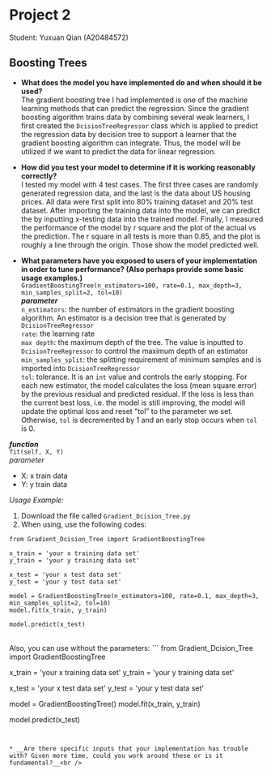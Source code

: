 # Project 2
Student: Yuxuan Qian (A20484572)

## Boosting Trees
* __What does the model you have implemented do and when should it be used?__<br />
The gradient boosting tree I had implemented is one of the machine learning methods that can predict the regression. Since the gradient boosting algorithm trains data by combining several weak learners, I first created the `DcisionTreeRegressor` class which is applied to predict the regression data by decision tree to support a learner that the gradient boosting algorithm can integrate. Thus, the model will be utilized if we want to predict the data for linear regression.
  
* __How did you test your model to determine if it is working reasonably correctly?__<br />
I tested my model with 4 test cases. The first three cases are randomly generated regression data, and the last is the data about US housing prices. All data were first split into 80% training dataset and 20% test dataset. After importing the training data into the model, we can predict the by inputting x-testing data into the trained model. Finally, I measured the performance of the model by r square and the plot of the actual vs the prediction. The r square in all tests is more than 0.85, and the plot is roughly a line through the origin. Those show the model predicted well.
  
* __What parameters have you exposed to users of your implementation in order to tune performance? (Also perhaps provide some basic usage examples.)__<br />
`GradientBoostingTree(n_estimators=100, rate=0.1, max_depth=3, min_samples_split=2, tol=10)`<br/>
***parameter***<br/>
`n_estimators`: the number of estimators in the gradient boosting algorithm. An estimator is a decision tree that is generated by `DcisionTreeRegressor` <br/>
`rate`: the learning rate <br/>
`max depth`: the maximum depth of the tree. The value is inputted to `DcisionTreeRegressor` to control the maximum depth of an estimator <br/>
`min_samples_split`: the splitting requirement of minimum samples and is imported into `DcisionTreeRegressor`<br/>
`tol`: tolerance. It is an `int` value and controls the early stopping. For each new estimator, the model calculates the loss (mean square error) by the previous residual and predicted residual. If the loss is less than the current best loss, i.e. the model is still improving, the model will update the optimal loss and reset "tol" to the parameter we set. Otherwise, `tol` is decremented by 1 and an early stop occurs when `tol` is 0. <br/>

***function***<br/>
`fit(self, X, Y)`<br/>
_parameter_ <be>
- X: x train data
- Y: y train data


_Usage Example:_ <br/>
1. Download the file called `Gradient_Dcision_Tree.py` <br/>
2. When using, use the following codes: <br/>
```
from Gradient_Dcision_Tree import GradientBoostingTree

x_train = 'your x training data set'
y_train = 'your y training data set'

x_test = 'your x test data set'
y_test = 'your y test data set'

model = GradientBoostingTree(n_estimators=100, rate=0.1, max_depth=3, min_samples_split=2, tol=10)
model.fit(x_train, y_train)

model.predict(x_test)
```
<br/>
Also, you can use without the parameters:
```
from Gradient_Dcision_Tree import GradientBoostingTree

x_train = 'your x training data set'
y_train = 'your y training data set'

x_test = 'your x test data set'
y_test = 'your y test data set'

model = GradientBoostingTree()
model.fit(x_train, y_train)

model.predict(x_test)
```


* __Are there specific inputs that your implementation has trouble with? Given more time, could you work around these or is it fundamental?__<br />
